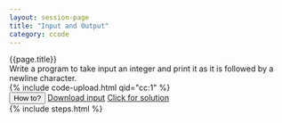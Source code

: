 ```yaml
---
layout: session-page
title: "Input and Output"
category: ccode
---
```


<div class="session-title">
	{{page.title}}
</div>

<section>
<div class="question">
	<div class="para">Write a program to take input an integer and print it as it is followed by a newline character.</div>
</div>
{% include code-upload.html qid="cc:1" %}
<div class="explanation">
	<div class="actions text-right">
		<button class="btn link-button explanation-button">How to?</button>
		<a href="{{ "/files/ccode/cc1/in" | prepend: site.baseurl }}" class="btn link-button">Download input</a>
		<a href="{{ "/files/ccode/cc1/cc1.c" | prepend: site.baseurl }}" class="btn link-button">Click for solution</a>
	</div>
	<div class="explanation-content">
		{% include steps.html %}
	</div>
</div>